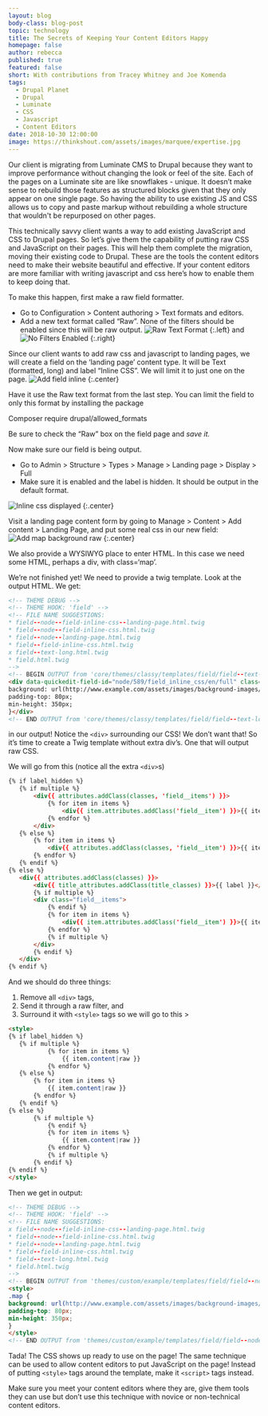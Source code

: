 ```yaml
---
layout: blog
body-class: blog-post
topic: technology
title: The Secrets of Keeping Your Content Editors Happy
homepage: false
author: rebecca
published: true
featured: false
short: With contributions from Tracey Whitney and Joe Komenda
tags:
  - Drupal Planet
  - Drupal
  - Luminate
  - CSS
  - Javascript
  - Content Editors
date: 2018-10-30 12:00:00
image: https://thinkshout.com/assets/images/marquee/expertise.jpg
---
```

Our client is migrating from Luminate CMS to Drupal because they want to improve performance without changing the look or feel of the site. Each of the pages on a Luminate site are like snowflakes - unique. It doesn’t make sense to rebuild those features as structured blocks given that they only appear on one single page. So having the ability to use existing JS and CSS allows us to copy and paste markup without rebuilding a whole structure that wouldn't be repurposed on other pages.

This technically savvy client wants a way to add existing JavaScript and CSS to Drupal pages. So let’s give them the capability of putting raw CSS and JavaScript on their pages. This will help them complete the migration, moving their existing code to Drupal. These are the tools the content editors need to make their website beautiful and effective. If your content editors are more familiar with writing javascript and css here’s how to enable them to keep doing that.

To make this happen, first make a raw field formatter.
- Go to Configuration > Content authoring > Text formats and editors.
- Add a new text format called “Raw”. None of the filters should be enabled since this will be raw output. ![Raw Text Format](/assets/images/blog/Add_a_raw_text_format.png)
{:.left} and ![No Filters Enabled](/assets/images/blog/No_filters_enabled.png)
{:.right}

Since our client wants to add raw css and javascript to landing pages, we will create a field on the ‘landing page’ content type. It will be Text (formatted, long) and label “Inline CSS”. We will limit it to just one on the page.
![Add field inline](/assets/images/blog/Add_field_inline_css.png)
{:.center}

Have it use the Raw text format from the last step. You can limit the field to only this format by installing the package

Composer require drupal/allowed_formats

Be sure to check the “Raw” box on the field page and *save it.*

Now make sure our field is being output.
- Go to Admin > Structure > Types > Manage > Landing page > Display > Full
- Make sure it is enabled and the label is hidden. It should be output in the default format.

![Inline css displayed](/assets/images/blog/Make_sure_inline_css_is_displayed.png)
{:.center}

Visit a landing page content form by going to Manage > Content > Add content > Landing Page, and put some real css in our new field:
![Add map background raw](/assets/images/blog/Add_map_background_raw_css.png)
{:.center}

We also provide a WYSIWYG place to enter HTML. In this case we need some HTML, perhaps a div, with class=‘map’.

We’re not finished yet! We need to provide a twig template. Look at the output HTML. We get:

~~~html
<!-- THEME DEBUG -->
<!-- THEME HOOK: 'field' -->
<!-- FILE NAME SUGGESTIONS:
* field--node--field-inline-css--landing-page.html.twig
* field--node--field-inline-css.html.twig
* field--node--landing-page.html.twig
* field--field-inline-css.html.twig
x field--text-long.html.twig
* field.html.twig
-->
<!-- BEGIN OUTPUT from 'core/themes/classy/templates/field/field--text-long.html.twig' -->
<div data-quickedit-field-id="node/589/field_inline_css/en/full" class="clearfix text-formatted field field--name-field-inline-css field--type-text-long field--label-hidden field__item">.map {
background: url(http://www.example.com/assets/images/background-images/banner-landing-page/map.png) center no-repeat;
padding-top: 80px;
min-height: 350px;
}</div>
<!-- END OUTPUT from 'core/themes/classy/templates/field/field--text-long.html.twig' -->
~~~

in our output! Notice the `<div>` surrounding our CSS! We don’t want that! So it’s time to create a Twig template without extra div’s. One that will output raw CSS.

We will go from this (notice all the extra `<div>`s)

~~~html
{% if label_hidden %}
   {% if multiple %}
       <div{{ attributes.addClass(classes, 'field__items') }}>
           {% for item in items %}
               <div{{ item.attributes.addClass('field__item') }}>{{ item.content }}</div>
           {% endfor %}
       </div>
   {% else %}
       {% for item in items %}
           <div{{ attributes.addClass(classes, 'field__item') }}>{{ item.content }}</div>
       {% endfor %}
   {% endif %}
{% else %}
   <div{{ attributes.addClass(classes) }}>
       <div{{ title_attributes.addClass(title_classes) }}>{{ label }}</div>
       {% if multiple %}
       <div class="field__items">
           {% endif %}
           {% for item in items %}
               <div{{ item.attributes.addClass('field__item') }}>{{ item.content }}</div>
           {% endfor %}
           {% if multiple %}
       </div>
       {% endif %}
   </div>
{% endif %}
~~~


And we should do three things:
1. Remove all `<div>` tags,
2. Send it through a raw filter, and
3. Surround it with `<style>` tags so we will go to this >

~~~html
<style>
{% if label_hidden %}
   {% if multiple %}
           {% for item in items %}
               {{ item.content|raw }}
           {% endfor %}
   {% else %}
       {% for item in items %}
           {{ item.content|raw }}
       {% endfor %}
   {% endif %}
{% else %}
       {% if multiple %}
           {% endif %}
           {% for item in items %}
               {{ item.content|raw }}
           {% endfor %}
           {% if multiple %}
       {% endif %}
{% endif %}
</style>
~~~

Then we get in output:

~~~html
<!-- THEME DEBUG -->
<!-- THEME HOOK: 'field' -->
<!-- FILE NAME SUGGESTIONS:
x field--node--field-inline-css--landing-page.html.twig
* field--node--field-inline-css.html.twig
* field--node--landing-page.html.twig
* field--field-inline-css.html.twig
* field--text-long.html.twig
* field.html.twig
-->
<!-- BEGIN OUTPUT from 'themes/custom/example/templates/field/field--node--field-inline-css--landing-page.html.twig' -->
<style>
.map {
background: url(http://www.example.com/assets/images/background-images/banner-section-landing-page/map.png) center no-repeat;
padding-top: 80px;
min-height: 350px;
}
</style>
<!-- END OUTPUT from 'themes/custom/example/templates/field/field--node--field-inline-css--landing-page.html.twig' -->
~~~

Tada! The CSS shows up ready to use on the page! The same technique can be used to allow content editors to put JavaScript on the page! Instead of putting `<style>` tags around the template, make it `<script>` tags instead.

Make sure you meet your content editors where they are, give them tools they can use but don’t use this technique with novice or non-technical content editors.
